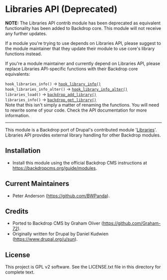 Libraries API (Deprecated)
==========================

**NOTE:** The Libraries API contrib module has been deprecated as equivalent
functionality has been added to Backdrop core. This module will not receive any
further updates.

If a module you're trying to use depends on Libraries API, please suggest to the
module maintainer that they update their module to use core's library functions
instead.

If you're a module maintainer and currently depend on Libraries API, please
replace Libraries API-specific functions with their Backdrop core equivalents:

`hook_libraries_info()` -> [`hook_library_info()`](https://api.backdropcms.org/api/backdrop/core%21modules%21system%21system.api.php/function/hook_library_info/1)  
`hook_libraries_info_alter()` -> [`hook_library_info_alter()`](https://api.backdropcms.org/api/backdrop/core%21modules%21system%21system.api.php/function/hook_library_info_alter/1)  
`libraries_load()` -> [`backdrop_add_library()`](https://api.backdropcms.org/api/backdrop/core%21includes%21common.inc/function/backdrop_add_library/1)  
`libraries_info()` -> [`backdrop_get_library()`](https://api.backdropcms.org/api/backdrop/core%21includes%21common.inc/function/backdrop_get_library/1)  
Note that this isn't simply a matter of renaming the functions. You will need to
rewrite some of your code. Check the API documentation for more information.

---

This module is a Backdrop port of Drupal's contributed module
'[Libraries](https://www.drupal.org/project/libraries)'. Libraries API provides
external library handling for other Backdrop modules.

Installation
------------

- Install this module using the official Backdrop CMS instructions at
  https://backdropcms.org/guide/modules.

Current Maintainers
-------------------

- Peter Anderson (https://github.com/BWPanda).

Credits
-------

- Ported to Backdrop CMS by Graham Oliver (https://github.com/Graham-72).
- Originally written for Drupal by Daniel Kudwien
  (https://www.drupal.org/u/sun).

License
-------

This project is GPL v2 software. See the LICENSE.txt file in this directory for
complete text.

